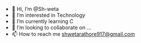 - 👋 Hi, I’m @Sh-weta
- 👀 I’m interested in Technology
- 🌱 I’m currently learning C
- 💞️ I’m looking to collaborate on ...
- 📫 How to reach me shwetarathore917@gmail.com

<!---
Sh-weta/Sh-weta is a ✨ special ✨ repository because its `README.md` (this file) appears on your GitHub profile.
You can click the Preview link to take a look at your changes.
--->
